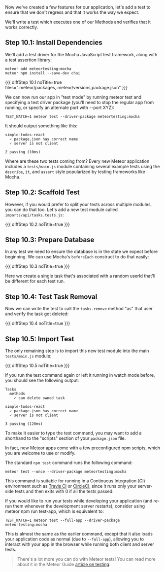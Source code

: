 Now we've created a few features for our application, let's add a test to ensure that we don't regress and that it works the way we expect.

We'll write a test which executes one of our Methods and verifies that it works correctly.

## Step 10.1: Install Dependencies

We'll add a test driver for the Mocha JavaScript test framework, along with a test assertion library:

```shell script
meteor add meteortesting:mocha
meteor npm install --save-dev chai
```

{{{ diffStep 10.1 noTitle=true files=".meteor/packages,.meteor/versions,package.json" }}}

We can now run our app in "test mode" by running meteor test and specifying a test driver package (you'll need to stop the regular app from running, or specify an alternate port with --port XYZ):

```shell script
TEST_WATCH=1 meteor test --driver-package meteortesting:mocha
```

It should output something like this:

```text
simple-todos-react
  ✓ package.json has correct name
  ✓ server is not client

2 passing (10ms)
```

Where are these two tests coming from? Every new Meteor application includes a `tests/main.js` module containing several example tests using the `describe`, `it`, and `assert` style popularized by testing frameworks like Mocha.

## Step 10.2: Scaffold Test

However, if you would prefer to split your tests across multiple modules, you can do that too. Let's add a new test module called `imports/api/tasks.tests.js`:

{{{ diffStep 10.2 noTitle=true }}}

## Step 10.3: Prepare Database

In any test we need to ensure the database is in the state we expect before beginning. We can use Mocha's `beforeEach` construct to do that easily:

{{{ diffStep 10.3 noTitle=true }}}

Here we create a single task that's associated with a random userId that'll be different for each test run.

## Step 10.4: Test Task Removal

Now we can write the test to call the `tasks.remove` method "as" that user and verify the task got deleted:

{{{ diffStep 10.4 noTitle=true }}}

## Step 10.5: Import Test

The only remaining step is to import this new test module into the main `tests/main.js` module:

{{{ diffStep 10.5 noTitle=true }}}

If you run the test command again or left it running in watch mode before, you should see the following output:

```text
Tasks
  methods
    ✓ can delete owned task

simple-todos-react
  ✓ package.json has correct name
  ✓ server is not client

3 passing (120ms)
```

To make it easier to type the test command, you may want to add a shorthand to the "scripts" section of your `package.json` file.

In fact, new Meteor apps come with a few preconfigured npm scripts, which you are welcome to use or modify.

The standard `npm test` command runs the following command:

```shell script
meteor test --once --driver-package meteortesting:mocha
```

This command is suitable for running in a Continuous Integration (CI) environment such as [Travis CI](https://travis-ci.org/) or [CircleCI](https://circleci.com/), since it runs only your server-side tests and then exits with 0 if all the tests passed.

If you would like to run your tests while developing your application (and re-run them whenever the development server restarts), consider using meteor npm run test-app, which is equivalent to:

```shell script
TEST_WATCH=1 meteor test --full-app --driver-package meteortesting:mocha
```

This is almost the same as the earlier command, except that it also loads your application code as normal (due to `--full-app`), allowing you to interact with your app in the browser while running both client and server tests.

> There's a lot more you can do with Meteor tests! You can read more about it in the Meteor Guide [article on testing](https://guide.meteor.com/testing.html).
